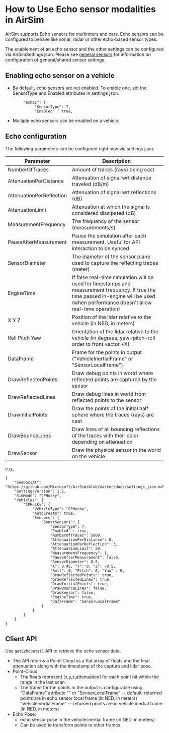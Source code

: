 # How to Use Echo sensor modalities in AirSim

AirSim supports Echo sensors for multirotors and cars.  Echo sensors can be configured to behave like sonar, radar or other echo-based sensor types.

The enablement of an echo sensor and the other settings can be configured via AirSimSettings json.
Please see [general sensors](sensors.md) for information on configuration of general/shared sensor settings.

## Enabling echo sensor on a vehicle
* By default, echo sensors are not enabled. To enable one, set the SensorType and Enabled attributes in settings json.
```
        "echo1": { 
             "SensorType": 7,
             "Enabled" : true,
```
* Multiple echo sensors can be enabled on a vehicle.

## Echo configuration
The following parameters can be configured right now via settings json.

Parameter                 | Description
--------------------------| ------------
NumberOfTraces            | Amount of traces (rays) being cast
AttenuationPerDistance    | Attenuation of signal wrt distance traveled (dB/m)
AttenuationPerReflection  | Attenuation of signal wrt reflections (dB)
AttenuationLimit          | Attenuation at which the signal is considered dissipated (dB)
MeasurementFrequency      | The frequency of the sensor (measurements/s)
PauseAfterMeasurement     | Pause the simulation after each measurement. Useful for API interaction to be synced
SensorDiameter            | The diameter of the sensor plane used to capture the reflecting traces (meter)
EngineTime                | If false real-time simulation will be used for timestamps and measurement frequency. If true the time passed in-engine will be used (when performance doesn't allow real-time operation)
X Y Z                     | Position of the lidar relative to the vehicle (in NED, in meters)                     
Roll Pitch Yaw            | Orientation of the lidar relative to the vehicle  (in degrees, yaw-pitch-roll order to front vector +X)
DataFrame                 | Frame for the points in output ("VehicleInertialFrame" or "SensorLocalFrame")
DrawReflectedPoints       | Draw debug points in world where reflected points are captured by the sensor
DrawReflectedLines        | Draw debug lines in world from reflected points to the sensor
DrawInitialPoints         | Draw the points of the initial half sphere where the traces (rays) are cast
DrawBounceLines           | Draw lines of all bouncing reflections of the traces with their color depending on attenuation
DrawSensor                | Draw the physical sensor in the world on the vehicle

e.g.,
```
{
    "SeeDocsAt": "https://github.com/Microsoft/AirSim/blob/master/docs/settings_json.md",
    "SettingsVersion": 1.2,
    "SimMode": "CPHusky",
	"Vehicles": {
		"CPHusky": {
			"VehicleType": "CPHusky",
			"AutoCreate": true,
			"Sensors": {
				"SonarSensor1": {
					"SensorType": 7,
					"Enabled" : true,
					"NumberOfTraces": 5000,
					"AttenuationPerDistance": 8,
					"AttenuationPerReflection": 3,
					"AttenuationLimit": 50,
					"MeasurementFrequency": 1,
					"PauseAfterMeasurement": false,
					"SensorDiameter": 0.5,
					"X": 0.45, "Y": 0, "Z": -0.5,
					"Roll": 0, "Pitch": 0, "Yaw" : 0,
					"DrawReflectedPoints": true,
					"DrawReflectedLines": true,
					"DrawInitialPoints": true,
					"DrawBounceLines": false,
					"DrawSensor": false,
					"EngineTime": true,
					"DataFrame": "SensorLocalFrame"
				}	
			}
		}
	}
}
```

## Client API 
Use `getEchoData()` API to retrieve the echo sensor data. 
* The API returns a Point-Cloud as a flat array of floats and the final attenuation along with the timestamp of the capture and lidar pose.
* Point-Cloud: 
  * The floats represent [x,y,z,attenuation] for each point hit within the range in the last scan.
  * The frame for the points in the output is configurable using "DataFrame" attribute
  "" or "SensorLocalFrame" -- default; returned points are in echo sensor local frame (in NED, in meters)
  "VehicleInertialFrame" -- returned points are in vehicle inertial frame (in NED, in meters)  
* Echo Pose:
    * echo sensor pose in the vehicle inertial frame (in NED, in meters)
    * Can be used to transform points to other frames.